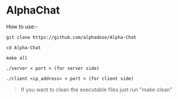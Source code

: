 # AlphaChat

How to use:-
```
git clone https://github.com/alphadose/Alpha-Chat

cd Alpha-Chat

make all

./server < port > (for server side)

./client <ip_address> < port > (for client side)
```

> If you want to clean the executable files just run "make clean"
